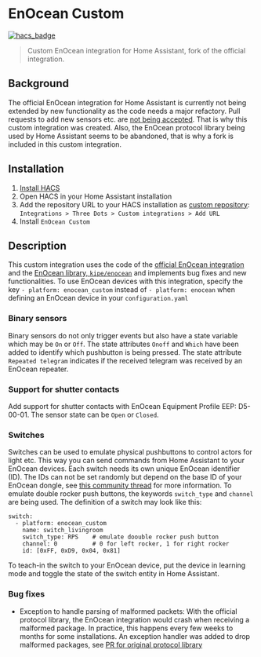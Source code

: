 # EnOcean Custom

[![hacs_badge](https://img.shields.io/badge/HACS-Custom-41BDF5.svg?style=for-the-badge)](https://github.com/hacs/integration)

> Custom EnOcean integration for Home Assistant, fork of the official integration.

## Background
The official EnOcean integration for Home Assistant is currently not being extended by new functionality as the code needs a major refactory. Pull requests to add new sensors etc. are [not being accepted](https://github.com/home-assistant/core/pull/86461#discussion_r1084908489). That is why this custom integration was created. Also, the EnOcean protocol library being used by Home Assistant seems to be abandoned, that is why a fork is included in this custom integration.

## Installation
1. [Install HACS](https://hacs.xyz/docs/setup/download/)
2. Open HACS in your Home Assistant installation
3. Add the repository URL to your HACS installation as [custom repository](https://hacs.xyz/docs/faq/custom_repositories): `Integrations > Three Dots > Custom integrations > Add URL`
4. Install `EnOcean Custom`

## Description
This custom integration uses the code of the [official EnOcean integration](https://www.home-assistant.io/integrations/enocean/) and the [EnOcean library, `kipe/enocean`](https://github.com/kipe/enocean) and implements bug fixes and new functionalities. To use EnOcean devices with this integration, specify the key `- platform: enocean_custom` instead of `- platform: enocean` when defining an EnOcean device in your `configuration.yaml`

### Binary sensors
Binary sensors do not only trigger events but also have a state variable which may be `On` or `Off`. The state attributes `Onoff` and `Which` have been added to identify which pushbutton is being pressed. The state attribute `Repeated telegram` indicates if the received telegram was received by an EnOcean repeater.

### Support for shutter contacts
Add support for shutter contacts with EnOcean Equipment Profile EEP: D5-00-01. The sensor state can be `Open` or `Closed`.

### Switches
Switches can be used to emulate physical pushbuttons to control actors for light etc. This way you can send commands from Home Assistant to your EnOcean devices. Each switch needs its own unique EnOcean identifier (ID). The IDs can not be set randomly but depend on the base ID of your EnOcean dongle, see [this community thread](https://community.home-assistant.io/t/enocean-switch/1958/36) for more information.
To emulate double rocker push buttons, the keywords `switch_type` and `channel` are being used. The definition of a switch may look like this:
```
switch:
  - platform: enocean_custom
    name: switch_livingroom
    switch_type: RPS    # emulate doouble rocker push button
    channel: 0          # 0 for left rocker, 1 for right rocker
    id: [0xFF, 0xD9, 0x04, 0x81]
```
To teach-in the switch to your EnOcean device, put the device in learning mode and toggle the state of the switch entity in Home Assistant.

### Bug fixes
- Exception to handle parsing of malformed packets: With the official protocol library, the EnOcean integration would crash when receiving a malformed package. In practice, this happens every few weeks to months for some installations. An exception handler was added to drop malformed packages, see [PR for original protocol library](https://github.com/kipe/enocean/pull/138)
